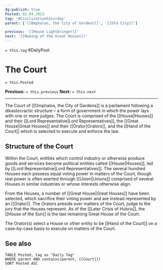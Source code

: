 ```yaml
---
dg-publish: true
Posted: 02.04.2023
tag: '#CivilizationSaturday'
parent: ['[[Omphalos, the City of Gardens]]', '[[Old City]]']

previous: '[[House Lightbringer]]'
next: '[[Naming of the Great Houses]]'
---
```

`= this.tag` #DailyPost
# The Court
`= this.Posted`

**Previous:** `= this.previous`
**Next:** `= this.next`

---

The Court of [[Omphalos, the City of Gardens]] is a parliament following a dikastocractic structure – a form of government in which the power lays with one or more judges. The Court is comprised of the [[House|Houses]] and their [[Lord Representative|Lord Representatives]], the [[Great House|Great Houses]] and their [[Orator|Orators]], and the [[Hand of the Court]] which is selected to execute and enforce the law.

## Structure of the Court

Within the Court, entities which control industry or otherwise produce goods and services become political entities called [[House|Houses]], led by [[Lord Representative|Lord Representatives]]. The several hundred Houses each possess equal voting power in matters of the Court, though real power is often exerted through [[Union|Unions]] comprised of several Houses in similar industries or whose interests otherwise align.

From the Houses, a number of [[Great House|Great Houses]] have been selected, which sacrifice their voting power and are instead represented by an [[Orator]]. The Orators preside over matters of the Court, judge to the jury that the Houses represent. As of the [[Later Crisis of Hubris]], the [[House of the Sun]] is the last remaining Great House of the Court.

The Orator(s) select a House or other entity to be [[Hand of the Court]] on a case-by-case basis to execute on matters of the Court.

## See also
```dataview
TABLE Posted, tag as "Daily Tag"
WHERE parent AND contains(parent, [[Court]])
SORT Posted ASC
```

